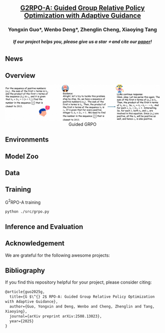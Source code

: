 <h2 align="center"> <a href="https://arxiv.org/abs/2508.13023">G2RPO-A: Guided Group Relative Policy Optimization with Adaptive Guidance</a></h2>

<h3 align="center"> Yongxin Guo*, Wenbo Deng*, Zhenglin Cheng, Xiaoying Tang </h3>

<h5 align="center"> If our project helps you, please give us a star ⭐ and cite our <a href="#bibliography">paper</a>!</h2>
<h5 align="center">

## News

## Overview

<div align="center">
    <img src="assets/guided-overview.png" alt="Example of Guided GRPO" width="700"/>
    <br/>
    <figcaption>Guided GRPO</figcaption>
</div>

## Environments

## Model Zoo

## Data

## Training

G$^2$RPO-A training
```
python ./src/grpo.py
```


## Inference and Evaluation

## Acknowledgement
We are grateful for the following awesome projects:

## Bibliography
If you find this repository helpful for your project, please consider citing:
```
@article{guo2025g,
  title={G $\^{} 2$ RPO-A: Guided Group Relative Policy Optimization with Adaptive Guidance},
  author={Guo, Yongxin and Deng, Wenbo and Cheng, Zhenglin and Tang, Xiaoying},
  journal={arXiv preprint arXiv:2508.13023},
  year={2025}
}
```

